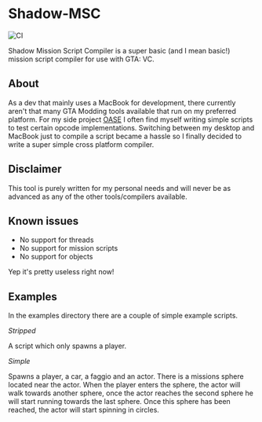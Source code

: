 # Shadow-MSC
![CI](https://github.com/KilianSteenman/Shadow-MSC/workflows/CI/badge.svg?branch=master)

Shadow Mission Script Compiler is a super basic (and I mean basic!) mission script compiler for use with GTA: VC.

## About
As a dev that mainly uses a MacBook for development, there currently aren't that many GTA Modding tools available that run on my preferred platform.
For my side project [OASE](https://www.youtube.com/playlist?list=PLOxyV5A-M9P38WibzT8wnz0Teq9oMzqbU) I often find myself writing simple scripts to test certain opcode implementations. Switching between my desktop and MacBook just to compile a script became a hassle so I finally decided to write a super simple cross platform compiler.

## Disclaimer
This tool is purely written for my personal needs and will never be as advanced as any of the other tools/compilers available.

## Known issues
- No support for threads
- No support for mission scripts
- No support for objects

Yep it's pretty useless right now!

## Examples
In the examples directory there are a couple of simple example scripts.

*Stripped*

A script which only spawns a player.

*Simple*

Spawns a player, a car, a faggio and an actor. There is a missions sphere located near the actor. When the player enters the sphere, the actor will walk towards another sphere, once the actor reaches the second sphere he will start running towards the last sphere. Once this sphere has been reached, the actor will start spinning in circles.